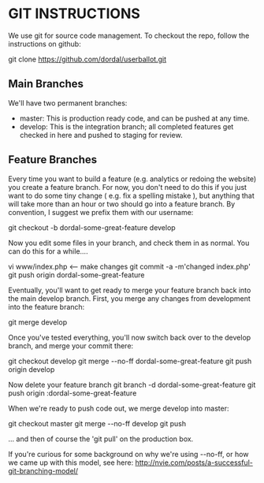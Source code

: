 GIT INSTRUCTIONS
================

We use git for source code management. To checkout the repo, follow the instructions on github:

git clone https://github.com/dordal/userballot.git

Main Branches
-------------

We'll have two permanent branches:

- master: This is production ready code, and can be pushed at any time.
- develop: This is the integration branch; all completed features get checked in here and pushed to staging for review.

Feature Branches
----------------

Every time you want to build a feature (e.g. analytics or redoing the website) you create a feature branch. For now, you don't need to do this if you just want to do some tiny change ( e.g. fix a spelling mistake ), but anything that will take more than an hour or two should go into a feature branch. By convention, I suggest we prefix them with our username:

git checkout -b dordal-some-great-feature develop

Now you edit some files in your branch, and check them in as normal. You can do this for a while....

vi www/index.php   <-- make changes
git commit -a -m'changed index.php'
git push origin dordal-some-great-feature

Eventually, you'll want to get ready to merge your feature branch back into the main develop branch. First, you merge any changes from development into the feature branch:

git merge develop

Once you've tested everything, you'll now switch back over to the develop branch, and merge your commit there:

git checkout develop
git merge --no-ff dordal-some-great-feature
git push origin develop

Now delete your feature branch
git branch -d dordal-some-great-feature
git push origin :dordal-some-great-feature

When we're ready to push code out, we merge develop into master:

git checkout master
git merge --no-ff develop
git push

... and then of course the 'git pull' on the production box.

If you're curious for some background on why we're using --no-ff, or how we came up with this model, see here: http://nvie.com/posts/a-successful-git-branching-model/

